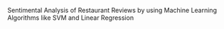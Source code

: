 Sentimental Analysis of Restaurant Reviews by using Machine Learning Algorithms like SVM and Linear Regression

